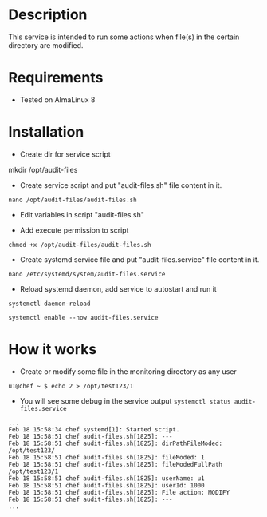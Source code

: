 # Description

This service is intended to run some actions when file(s) in the certain directory are modified.

# Requirements

- Tested on AlmaLinux 8

# Installation

- Create dir for service script

mkdir /opt/audit-files

- Create service script and put "audit-files.sh" file content in it.

```
nano /opt/audit-files/audit-files.sh
```

- Edit variables in script "audit-files.sh"

- Add execute permission to script

```
chmod +x /opt/audit-files/audit-files.sh
```

- Create systemd service file and put "audit-files.service" file content in it.

```
nano /etc/systemd/system/audit-files.service
```

- Reload systemd daemon, add service to autostart and run it

```
systemctl daemon-reload
```
```
systemctl enable --now audit-files.service
```

# How it works

- Create or modify some file in the monitoring directory as any user
```
u1@chef ~ $ echo 2 > /opt/test123/1
```

- You will see some debug in the service output
```systemctl status audit-files.service```
```
...
Feb 18 15:58:34 chef systemd[1]: Started script.
Feb 18 15:58:51 chef audit-files.sh[1825]: ---
Feb 18 15:58:51 chef audit-files.sh[1825]: dirPathFileModed: /opt/test123/
Feb 18 15:58:51 chef audit-files.sh[1825]: fileModed: 1
Feb 18 15:58:51 chef audit-files.sh[1825]: fileModedFullPath /opt/test123/1
Feb 18 15:58:51 chef audit-files.sh[1825]: userName: u1
Feb 18 15:58:51 chef audit-files.sh[1825]: userId: 1000
Feb 18 15:58:51 chef audit-files.sh[1825]: File action: MODIFY
Feb 18 15:58:51 chef audit-files.sh[1825]: ---
...
```

